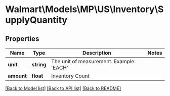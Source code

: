 # Walmart\Models\MP\US\Inventory\SupplyQuantity

## Properties

Name | Type | Description | Notes
------------ | ------------- | ------------- | -------------
**unit** | **string** | The unit of measurement. Example: 'EACH' |
**amount** | **float** | Inventory Count |


[[Back to Model list]](./) [[Back to API list]](../../../../../README.md#supported-apis) [[Back to README]](../../../../../README.md)
